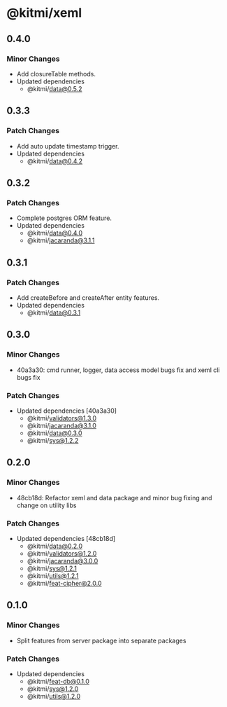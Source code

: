 # @kitmi/xeml

## 0.4.0

### Minor Changes

-   Add closureTable methods.
-   Updated dependencies
    -   @kitmi/data@0.5.2

## 0.3.3

### Patch Changes

-   Add auto update timestamp trigger.
-   Updated dependencies
    -   @kitmi/data@0.4.2

## 0.3.2

### Patch Changes

-   Complete postgres ORM feature.
-   Updated dependencies
    -   @kitmi/data@0.4.0
    -   @kitmi/jacaranda@3.1.1

## 0.3.1

### Patch Changes

-   Add createBefore and createAfter entity features.
-   Updated dependencies
    -   @kitmi/data@0.3.1

## 0.3.0

### Minor Changes

-   40a3a30: cmd runner, logger, data access model bugs fix and xeml cli bugs fix

### Patch Changes

-   Updated dependencies [40a3a30]
    -   @kitmi/validators@1.3.0
    -   @kitmi/jacaranda@3.1.0
    -   @kitmi/data@0.3.0
    -   @kitmi/sys@1.2.2

## 0.2.0

### Minor Changes

-   48cb18d: Refactor xeml and data package and minor bug fixing and change on utility libs

### Patch Changes

-   Updated dependencies [48cb18d]
    -   @kitmi/data@0.2.0
    -   @kitmi/validators@1.2.0
    -   @kitmi/jacaranda@3.0.0
    -   @kitmi/sys@1.2.1
    -   @kitmi/utils@1.2.1
    -   @kitmi/feat-cipher@2.0.0

## 0.1.0

### Minor Changes

-   Split features from server package into separate packages

### Patch Changes

-   Updated dependencies
    -   @kitmi/feat-db@0.1.0
    -   @kitmi/sys@1.2.0
    -   @kitmi/utils@1.2.0
